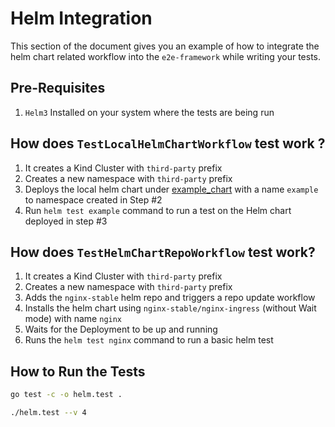 # Helm Integration

This section of the document gives you an example of how to integrate the helm chart related workflow
into the `e2e-framework` while writing your tests.

## Pre-Requisites

1. `Helm3` Installed on your system where the tests are being run

## How does `TestLocalHelmChartWorkflow` test work ?

1. It creates a Kind Cluster with `third-party` prefix
2. Creates a new namespace with `third-party` prefix
3. Deploys the local helm chart under [example_chart](testdata/example_chart) with a name `example` to namespace created in Step #2
5. Run `helm test example` command to run a test on the Helm chart deployed in step #3

## How does `TestHelmChartRepoWorkflow` test work?

1. It creates a Kind Cluster with `third-party` prefix
2. Creates a new namespace with `third-party` prefix
3. Adds the `nginx-stable` helm repo and triggers a repo update workflow
4. Installs the helm chart using `nginx-stable/nginx-ingress` (without Wait mode) with name `nginx`
6. Waits for the Deployment to be up and running
7. Runs the `helm test nginx` command to run a basic helm test


## How to Run the Tests

```bash
go test -c -o helm.test .

./helm.test --v 4
```